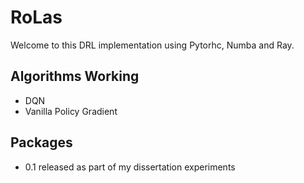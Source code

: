 # RoLas
Welcome to this DRL implementation using Pytorhc, Numba and Ray.

## Algorithms Working
- DQN
- Vanilla Policy Gradient

## Packages
- 0.1 released as part of my dissertation experiments
